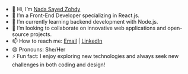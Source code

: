 - 👋 Hi, I’m [Nada Sayed Zohdy](https://github.com/NadaSayeZohdy)
- 👀 I’m a Front-End Developer specializing in React.js.
- 🌱 I’m currently learning backend development with Node.js.
- 💞️ I’m looking to collaborate on innovative web applications and open-source projects.
- 📫 How to reach me: [Email](mailto:ndyrda222@gmail.com) | [LinkedIn](https://www.linkedin.com/in/nada-zohdy-b62608289/)
- 😄 Pronouns: She/Her
- ⚡ Fun fact: I enjoy exploring new technologies and always seek new challenges in both coding and design!

